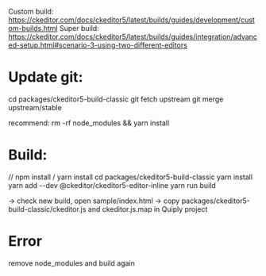 Custom build: https://ckeditor.com/docs/ckeditor5/latest/builds/guides/development/custom-builds.html
Super build: https://ckeditor.com/docs/ckeditor5/latest/builds/guides/integration/advanced-setup.html#scenario-3-using-two-different-editors


Update git:
===

cd packages/ckeditor5-build-classic
git fetch upstream
git merge upstream/stable

recommend: rm -rf node_modules && yarn install
           
Build:
===

// npm install / yarn install
cd packages/ckeditor5-build-classic
yarn install
yarn add --dev @ckeditor/ckeditor5-editor-inline
yarn run build
                                                                                          
-> check new build, open sample/index.html
-> copy packages/ckeditor5-build-classic/ckeditor.js and ckeditor.js.map in Quiply project

Error
===

remove node_modules and build again
